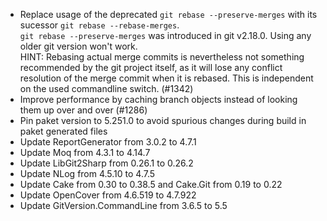 * Replace usage of the deprecated `git rebase --preserve-merges` with its sucessor `git rebase --rebase-merges`.  
  `git rebase --preserve-merges` was introduced in git v2.18.0. Using any older git version won't work.  
  HINT: Rebasing actual merge commits is nevertheless not something recommended by the git project itself,
  as it will lose any conflict resolution of the merge commit when it is rebased. 
  This is independent on the used commandline switch. (#1342)
* Improve performance by caching branch objects instead of looking them up over and over (#1286)
* Pin paket version to 5.251.0 to avoid spurious changes during build in paket generated files
* Update ReportGenerator from 3.0.2 to 4.7.1
* Update Moq from 4.3.1 to 4.14.7
* Update LibGit2Sharp from 0.26.1 to 0.26.2
* Update NLog from 4.5.10 to 4.7.5
* Update Cake from 0.30 to 0.38.5 and Cake.Git from 0.19 to 0.22
* Update OpenCover from 4.6.519 to 4.7.922
* Update GitVersion.CommandLine from 3.6.5 to 5.5
